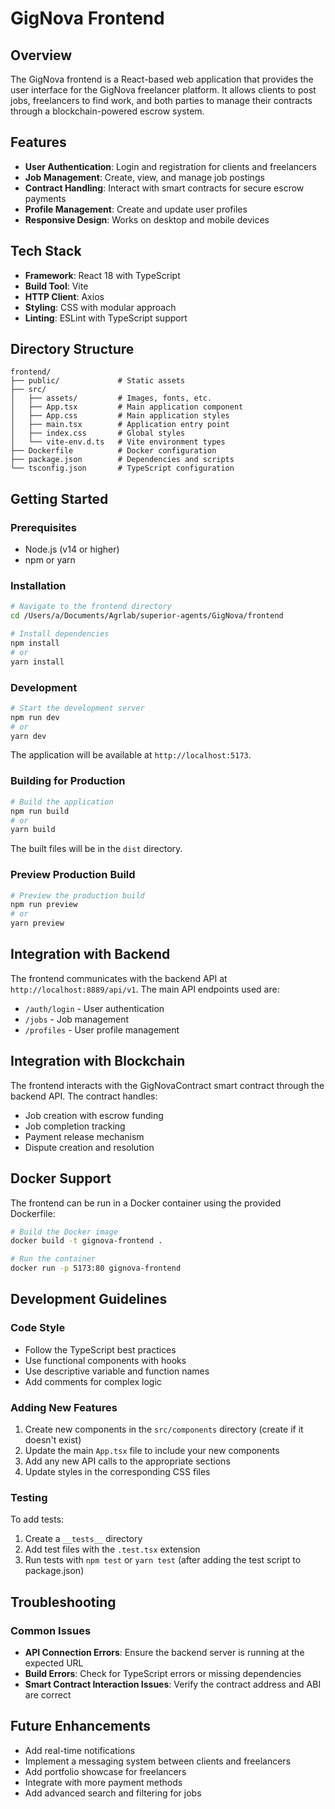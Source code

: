# GigNova Frontend

## Overview

The GigNova frontend is a React-based web application that provides the user interface for the GigNova freelancer platform. It allows clients to post jobs, freelancers to find work, and both parties to manage their contracts through a blockchain-powered escrow system.

## Features

- **User Authentication**: Login and registration for clients and freelancers
- **Job Management**: Create, view, and manage job postings
- **Contract Handling**: Interact with smart contracts for secure escrow payments
- **Profile Management**: Create and update user profiles
- **Responsive Design**: Works on desktop and mobile devices

## Tech Stack

- **Framework**: React 18 with TypeScript
- **Build Tool**: Vite
- **HTTP Client**: Axios
- **Styling**: CSS with modular approach
- **Linting**: ESLint with TypeScript support

## Directory Structure

```
frontend/
├── public/             # Static assets
├── src/
│   ├── assets/         # Images, fonts, etc.
│   ├── App.tsx         # Main application component
│   ├── App.css         # Main application styles
│   ├── main.tsx        # Application entry point
│   ├── index.css       # Global styles
│   └── vite-env.d.ts   # Vite environment types
├── Dockerfile          # Docker configuration
├── package.json        # Dependencies and scripts
└── tsconfig.json       # TypeScript configuration
```

## Getting Started

### Prerequisites

- Node.js (v14 or higher)
- npm or yarn

### Installation

```bash
# Navigate to the frontend directory
cd /Users/a/Documents/Agrlab/superior-agents/GigNova/frontend

# Install dependencies
npm install
# or
yarn install
```

### Development

```bash
# Start the development server
npm run dev
# or
yarn dev
```

The application will be available at `http://localhost:5173`.

### Building for Production

```bash
# Build the application
npm run build
# or
yarn build
```

The built files will be in the `dist` directory.

### Preview Production Build

```bash
# Preview the production build
npm run preview
# or
yarn preview
```

## Integration with Backend

The frontend communicates with the backend API at `http://localhost:8889/api/v1`. The main API endpoints used are:

- `/auth/login` - User authentication
- `/jobs` - Job management
- `/profiles` - User profile management

## Integration with Blockchain

The frontend interacts with the GigNovaContract smart contract through the backend API. The contract handles:

- Job creation with escrow funding
- Job completion tracking
- Payment release mechanism
- Dispute creation and resolution

## Docker Support

The frontend can be run in a Docker container using the provided Dockerfile:

```bash
# Build the Docker image
docker build -t gignova-frontend .

# Run the container
docker run -p 5173:80 gignova-frontend
```

## Development Guidelines

### Code Style

- Follow the TypeScript best practices
- Use functional components with hooks
- Use descriptive variable and function names
- Add comments for complex logic

### Adding New Features

1. Create new components in the `src/components` directory (create if it doesn't exist)
2. Update the main `App.tsx` file to include your new components
3. Add any new API calls to the appropriate sections
4. Update styles in the corresponding CSS files

### Testing

To add tests:

1. Create a `__tests__` directory
2. Add test files with the `.test.tsx` extension
3. Run tests with `npm test` or `yarn test` (after adding the test script to package.json)

## Troubleshooting

### Common Issues

- **API Connection Errors**: Ensure the backend server is running at the expected URL
- **Build Errors**: Check for TypeScript errors or missing dependencies
- **Smart Contract Interaction Issues**: Verify the contract address and ABI are correct

## Future Enhancements

- Add real-time notifications
- Implement a messaging system between clients and freelancers
- Add portfolio showcase for freelancers
- Integrate with more payment methods
- Add advanced search and filtering for jobs
